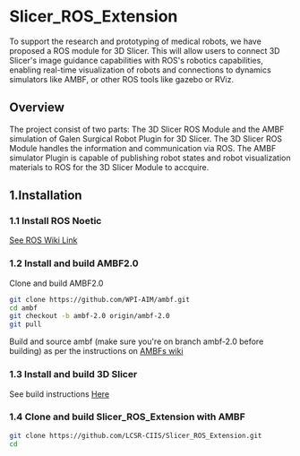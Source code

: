 # Slicer_ROS_Extension
To support the research and prototyping of medical robots, we have proposed a ROS module for 3D Slicer. 
This will allow users to connect 3D Slicer's image guidance capabilities with ROS's robotics capabilities, enabling real-time visualization of robots and connections to dynamics simulators like AMBF, or other ROS tools like gazebo or RViz.

## Overview
The project consist of two parts: The 3D Slicer ROS Module and the AMBF simulation of Galen Surgical Robot Plugin for 3D Slicer. 
The 3D Slicer ROS Module handles the information and communication via ROS. The AMBF simulator Plugin is capable of publishing robot states and robot visualization materials to ROS for the 3D Slicer Module to accquire.

## 1.Installation

### 1.1 Install ROS Noetic
[See ROS Wiki Link](http://wiki.ros.org/noetic/Installation/Ubuntu)

### 1.2 Install and build AMBF2.0
Clone and build AMBF2.0  
```bash
git clone https://github.com/WPI-AIM/ambf.git
cd ambf
git checkout -b ambf-2.0 origin/ambf-2.0
git pull
```
Build and source ambf (make sure you're on branch ambf-2.0 before building) as per the instructions on [AMBFs wiki](https://github.com/WPI-AIM/ambf/wiki/Installing-AMBF.)

### 1.3 Install and build 3D Slicer
See build instructions [Here](https://slicer.readthedocs.io/en/latest/developer_guide/build_instructions/index.html)

### 1.4 Clone and build Slicer_ROS_Extension with AMBF
```bash
git clone https://github.com/LCSR-CIIS/Slicer_ROS_Extension.git
cd 
```
